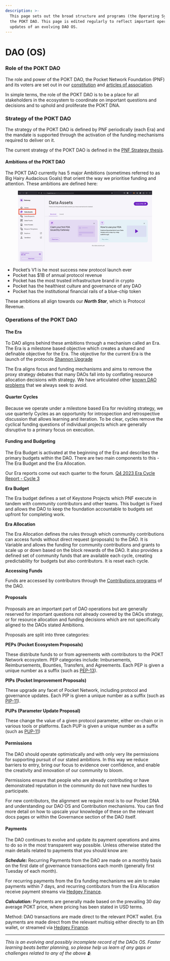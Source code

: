 ```yaml
---
description: >-
  This page sets out the broad structure and programs (the Operating System) of
  the POKT DAO. This page is edited regularly to reflect important operational
  updates of an evolving DAO OS.
---
```


# DAO (OS)

### Role of the POKT DAO

The role and power of the POKT DAO, the Pocket Network Foundation (PNF) and its voters are set out in our [constitution](https://github.com/pokt-network/governance/blob/12949c5060638591accd2ba07f07626426723c26/constitution/constitution.md) and [articles of association](https://github.com/pokt-network/governance/blob/12949c5060638591accd2ba07f07626426723c26/foundation/Pocket-Network-Foundation-Articles-of-Association-Highlighted.pdf).

In simple terms, the role of the POKT DAO is to be a place for all stakeholders in the ecosystem to coordinate on important questions and decisions and to uphold and proliferate the POKT DNA.

### Strategy of the POKT DAO

The strategy of the POKT DAO is defined by PNF periodically (each Era) and the mandate is supported through the activation of the funding mechanisms required to deliver on it.

The current strategy of the POKT DAO is defined in the [PNF Strategy thesis](https://docs.google.com/document/d/1D-JDGTFbCMsDR-488cRCWRrG0am4Tg\_oaJWslJcnVC0/edit#heading=h.o0jys8nqwju5).

#### Ambitions of the POKT DAO

The POKT DAO currently has 5 major Ambitions (sometimes referred to as Big Hairy Audacious Goals) that orient the way we prioritise funding and attention. These ambitions are defined here:

<figure><img src="../.gitbook/assets/image.png" alt=""><figcaption></figcaption></figure>

* Pocket’s V1 is he most success new protocol launch ever
* Pocket has $1B of annual protocol revenue
* Pocket has the most trusted infrastructure brand in crypto
* Pocket has the healthiest culture and governance of any DAO
* Pocket has the institutional financial rails of a blue-chip token

These ambitions all align towards our _**North Star**_, which is Protocol Revenue.

### Operations of the POKT DAO

#### The Era

To DAO aligns behind these ambitions through a mechanism called an Era. The Era is a milestone based objective which creates a shared and definable objective for the Era. The objective for the current Era is the launch of the protocols [Shannon Upgrade](../learn-about-pokt/the-rpc-protocol/shannon.md)

The Era aligns focus and funding mechanisms and aims to remove the proxy strategy debates that many DAOs fall into by conflating resource allocation decisions with strategy. We have articulated other [known DAO problems](https://docs.google.com/document/d/1RETQRH2cgzn3\_72JmF5xr0LW7sIsVyjCmiRY3-wrq3E/edit#heading=h.iif52hhnu202) that we always seek to avoid.

#### Quarter Cycles

Because we operate under a milestone based Era for revisiting strategy, we use quarterly Cycles as an opportunity for introspection and retrospective discussion that allows learning and iteration. To be clear, cycles remove the cyclical funding questions of individual projects which are generally disruptive to a primary focus on execution.

#### Funding and Budgeting

The Era Budget is activated at the beginning of the Era and describes the primary budgets within the DAO. There are two main components to this - The Era Budget and the Era Allocation.

Our Era reports come out each quarter to the forum. [Q4 2023 Era Cycle Report - Cycle 3](https://forum.pokt.network/t/era-cycle-report-cycle-3/4960)

**Era Budget**

The Era budget defines a set of Keystone Projects which PNF execute in tandem with community contributors and other teams. This budget is Fixed and allows the DAO to keep the foundation accountable to budgets set upfront for completing work.

**Era Allocation**

The Era Allocation defines the rules through which community contributions can access funds without direct request (proposals) to the DAO. It is Variable and allows the funding for community contributions and grants to scale up or down based on the block rewards of the DAO. It also provides a defined set of community funds that are available each cycle, creating predictability for budgets but also contributors. It is reset each cycle.

**Accessing Funds**

Funds are accessed by contributors through the [Contributions programs](https://docs.pokt.network/contribute) of the DAO.

#### Proposals

Proposals are an important part of DAO operations but are generally reserved for important questions not already covered by the DAOs strategy, or for resource allocation and funding decisions which are not specifically aligned to the DAOs stated Ambitions.

Proposals are split into three categories:

**PEPs (Pocket Ecosystem Proposals)**

These distribute funds to or from agreements with contributors to the POKT Network ecosystem. PEP categories include: Imbursements, Reimbursements, Bounties, Transfers, and Agreements. Each PEP is given a unique number as a suffix (such as [PEP-13](https://forum.pokt.network/t/pep-13-poktscan-app/)).

**PIPs (Pocket Improvement Proposals)**

These upgrade any facet of Pocket Network, including protocol and governance updates. Each PIP is given a unique number as a suffix (such as [PIP-11](https://forum.pokt.network/t/pip-11-implementing-an-on-chain-rev-share-mechanism/)).

**PUPs (Parameter Update Proposal)**

These change the value of a given protocol parameter, either on-chain or in various tools or platforms. Each PUP is given a unique number as a suffix (such as [PUP-11](https://forum.pokt.network/t/pup-11-wagmi-inflation/))

#### Permissions

The DAO should operate optimistically and with only very lite permissions for supporting pursuit of our stated ambitions. In this way we reduce barriers to entry, bring our focus to evidence over confidence, and enable the creativity and innovation of our community to bloom.

Permissions ensure that people who are already contributing or have demonstrated reputation in the community do not have new hurdles to participate.

For new contributors, the alignment we require most is to our Pocket DNA and understanding our DAO OS and Contribution mechanisms. You can find more detail on how to upscale your knowledge of these on the relevant docs pages or within the Governance section of the DAO itself.

#### Payments

The DAO continues to evolve and update its payment operations and aims to do so in the most transparent way possible. Unless otherwise stated the main details related to payments that you should know are:

_**Schedule:**_ Recurring Payments from the DAO are made on a monthly basis on the first date of governance transactions each month (generally first Tuesday of each month).

For recurring payments from the Era funding mechanisms we aim to make payments within 7 days, and recurring contibutors from the Era Allocation receive payment streams via [Hedgey Finance](https://app.hedgey.finance/).

_**Calculation:**_ Payments are generally made based on the prevailing 30 day average POKT price, where pricing has been stated in USD terms.

Method: DAO transactions are made direct to the relevant POKT wallet. Era payments are made direct from the relevant multisig either directly to an Eth wallet, or streamed via [Hedgey Finance](https://app.hedgey.finance/).

***

_This is an evolving and possibly incomplete record of the DAOs OS. Faster learning beats better planning, so please help us learn of any gaps or challenges related to any of the above_ 🫂
